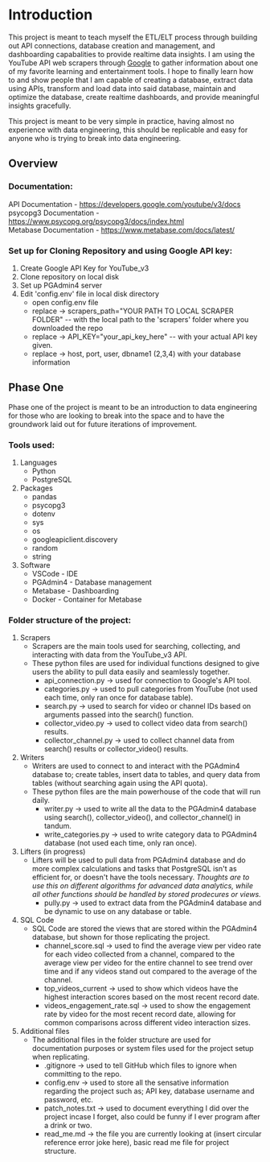 # Introduction
This project is meant to teach myself the ETL/ELT process through building out API connections, database creation and management, and dashboarding capabalities to provide realtime data insights.
I am using the YouTube API web scrapers through [Google](https://developers.google.com/youtube/v3) to gather information about one of my favorite learning and entertainment tools.
I hope to finally learn how to and show people that I am capable of creating a database, extract data using APIs, transform and load data into said database, maintain and optimize the database, create realtime dashboards, and provide meaningful insights gracefully.

This project is meant to be very simple in practice, having almost no experience with data engineering, this should be replicable and easy for anyone who is trying to break into data engineering.

## Overview
### Documentation:
API Documentation - https://developers.google.com/youtube/v3/docs \
psycopg3 Documentation - https://www.psycopg.org/psycopg3/docs/index.html \
Metabase Documentation - https://www.metabase.com/docs/latest/


### Set up for Cloning Repository and using Google API key:
1. Create Google API Key for YouTube_v3
2. Clone repository on local disk
3. Set up PGAdmin4 server
4. Edit 'config.env' file in local disk directory 
    - open config.env file
    - replace -> scrapers_path="YOUR PATH TO LOCAL SCRAPER FOLDER" -- with the local path to the 'scrapers' folder where you downloaded the repo
    - replace -> API_KEY="your_api_key_here" -- with your actual API key given.
    - replace -> host, port, user, dbname1 (2,3,4) with your database information


## Phase One
Phase one of the project is meant to be an introduction to data engineering for those who are looking to break into the space and to have the groundwork laid out for future iterations of improvement.

### Tools used:
1. Languages
    - Python
    - PostgreSQL
2. Packages
    - pandas
    - psycopg3
    - dotenv
    - sys
    - os
    - googleapiclient.discovery
    - random
    - string
3. Software
    - VSCode - IDE
    - PGAdmin4 - Database management
    - Metabase - Dashboarding
    - Docker - Container for Metabase

### Folder structure of the project:
1. Scrapers
    - Scrapers are the main tools used for searching, collecting, and interacting with data from the YouTube_v3 API.
    - These python files are used for individual functions designed to give users the ability to pull data easily and seamlessly together.
        - api_connection.py -> used for connection to Google's API tool.
        - categories.py -> used to pull categories from YouTube (not used each time, only ran once for database table).
        - search.py -> used to search for video or channel IDs based on arguments passed into the search() function.
        - collector_video.py -> used to collect video data from search() results.
        - collector_channel.py -> used to collect channel data from search() results or collector_video() results.
2. Writers
    - Writers are used to connect to and interact with the PGAdmin4 database to; create tables, insert data to tables, and query data from tables (without searching again using the API quota).
    - These python files are the main powerhouse of the code that will run daily.
        - writer.py -> used to write all the data to the PGAdmin4 database using search(), collector_video(), and collector_channel() in tandum.
        - write_categories.py -> used to write category data to PGAdmin4 database (not used each time, only ran once).
3. Lifters (in progress)
    - Lifters will be used to pull data from PGAdmin4 database and do more complex calculations and tasks that PostgreSQL isn't as efficient for, or doesn't have the tools necessary.
        *Thoughts are to use this on different algorithms for advanced data analytics, while all other functions should be handled by stored prodecures or views.*
        - pully.py -> used to extract data from the PGAdmin4 database and be dynamic to use on any database or table.
4. SQL Code
    - SQL Code are stored the views that are stored within the PGAdmin4 database, but shown for those replicating the project.
        - channel_score.sql -> used to find the average view per video rate for each video collected from a channel, compared to the average view per video for the entire channel to see trend over time and if any videos stand out compared to the average of the channel.
        - top_videos_current -> used to show which videos have the highest interaction scores based on the most recent record date.
        - videos_engagement_rate.sql -> used to show the engagement rate by video for the most recent record date, allowing for common comparisons across different video interaction sizes.
5. Additional files
    - The additional files in the folder structure are used for documentation purposes or system files used for the project setup when replicating.
        - .gitignore -> used to tell GitHub which files to ignore when committing to the repo.
        - config.env -> used to store all the sensative information regarding the project such as; API key, database username and password, etc.
        - patch_notes.txt -> used to document everything I did over the project incase I forget, also could be funny if I ever program after a drink or two.
        - read_me.md -> the file you are currently looking at (insert circular reference error joke here), basic read me file for project structure.
